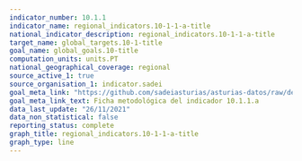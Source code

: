 ```yaml
---
indicator_number: 10.1.1
indicator_name: regional_indicators.10-1-1-a-title
national_indicator_description: regional_indicators.10-1-1-a-title
target_name: global_targets.10-1-title
goal_name: global_goals.10-title
computation_units: units.PT
national_geographical_coverage: regional
source_active_1: true
source_organisation_1: indicator.sadei
goal_meta_link: "https://github.com/sadeiasturias/asturias-datos/raw/develop/descargas/metodologia/10.1.1.a.pdf"
goal_meta_link_text: Ficha metodológica del indicador 10.1.1.a
data_last_update: "26/11/2021"
data_non_statistical: false
reporting_status: complete
graph_title: regional_indicators.10-1-1-a-title
graph_type: line
---
```

